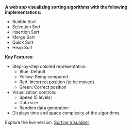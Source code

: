**A web app visualizing sorting algorithms with the following implementations:**

- Bubble Sort
- Selection Sort
- Insertion Sort
- Merge Sort
- Quick Sort
- Heap Sort

**Key Features:**

- Step-by-step colored representation:
  - Blue: Default
  - Yellow: Being compared
  - Red: Incorrect position (to be moved)
  - Green: Correct position
- Visualization controls:
  - Speed (5 levels)
  - Data size
  - Random data generation
- Displays time and space complexity of the algorithms.

Explore the live version: [Sorting Visualizer](https://akashrohit.github.io/Sorting-Visualizer/)
